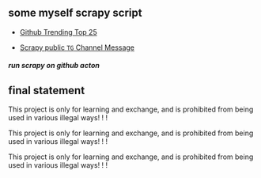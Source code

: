 ## some myself scrapy script

- [Github Trending Top 25](./scrapys/spiders/github_spider.py)

- [Scrapy public `TG` Channel Message ](./scrapys/spiders/tg_channel_spider.py)

##### run scrapy on github acton

## final statement

This project is only for learning and exchange, and is prohibited from being used in various illegal ways! ! !

This project is only for learning and exchange, and is prohibited from being used in various illegal ways! ! !

This project is only for learning and exchange, and is prohibited from being used in various illegal ways! ! !
